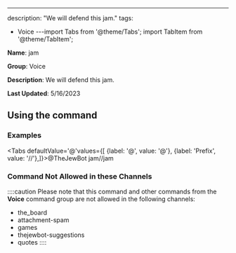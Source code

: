 ---
description: "We will defend this jam."
tags:
  - Voice
---import Tabs from '@theme/Tabs';
import TabItem from '@theme/TabItem';

**Name**: jam

**Group**: Voice

**Description**: We will defend this jam.

**Last Updated**: 5/16/2023

## Using the command

### Examples
<Tabs defaultValue='@'values={[ {label: '@', value: '@'}, {label: 'Prefix', value: '//'},]}><TabItem value='@'>@TheJewBot jam</TabItem><TabItem value='//'>//jam</TabItem></Tabs>

### Command Not Allowed in these Channels
::::caution Please note that this command and other commands from the **Voice** command group are not allowed in the following channels:
- the_board
- attachment-spam
- games
- thejewbot-suggestions
- quotes
::::